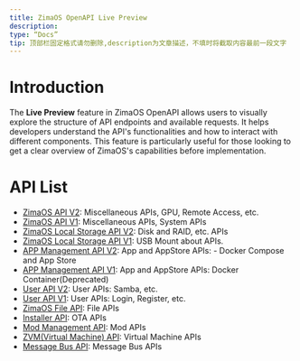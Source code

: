 ```yaml
---
title: ZimaOS OpenAPI Live Preview
description:
type: “Docs”
tip: 顶部栏固定格式请勿删除,description为文章描述，不填时将截取内容最前一段文字
---
```

# Introduction
The **Live Preview** feature in ZimaOS OpenAPI allows users to visually explore the structure of API endpoints and available requests. It helps developers understand the API's functionalities and how to interact with different components. This feature is particularly useful for those looking to get a clear overview of ZimaOS's capabilities before implementation.
# API List
- [ZimaOS API V2](https://editor.swagger.io/?url=https://raw.githubusercontent.com/IceWhaleTech/IceWhale-OpenAPI/main/zimaos/zimaos/openapi.yaml): Miscellaneous APIs, GPU, Remote Access, etc.
- [ZimaOS API V1](https://editor.swagger.io/?url=https://raw.githubusercontent.com/IceWhaleTech/IceWhale-OpenAPI/main/zimaos/zimaos/openapi_v1.yaml): Miscellaneous APIs, System APIs
- [ZimaOS Local Storage API V2](https://editor.swagger.io/?url=https://raw.githubusercontent.com/IceWhaleTech/IceWhale-OpenAPI/main/zimaos-local-storage/local_storage/openapi.yaml): Disk and RAID, etc. APIs
- [ZimaOS Local Storage API V1](https://editor.swagger.io/?url=https://raw.githubusercontent.com/IceWhaleTech/IceWhale-OpenAPI/main/zimaos-local-storage/local_storage/openapi_v1.yaml): USB Mount about APIs.
- [APP Management API V2](https://editor.swagger.io/?url=https://raw.githubusercontent.com/IceWhaleTech/IceWhale-OpenAPI/main/zimaos-app-management/app_management/openapi.yaml): App and AppStore APIs: - Docker Compose and App Store
- [APP Management API V1](https://editor.swagger.io/?url=https://raw.githubusercontent.com/IceWhaleTech/IceWhale-OpenAPI/main/zimaos-app-management/app_management/openapi_v1.yaml): App and AppStore APIs: Docker Container(Deprecated)
- [User API V2](https://editor.swagger.io/?url=https://raw.githubusercontent.com/IceWhaleTech/IceWhale-OpenAPI/main/zimaos-user-service/users/openapi.yaml): User APIs: Samba, etc.
- [User API V1](https://editor.swagger.io/?url=https://raw.githubusercontent.com/IceWhaleTech/IceWhale-OpenAPI/main/zimaos-user-service/users/openapi_v1.yaml): User APIs: Login, Register, etc.
- [ZimaOS File API](https://editor.swagger.io/?url=https://raw.githubusercontent.com/IceWhaleTech/IceWhale-OpenAPI/main/icewhale-files/openapi.yaml): File APIs
- [Installer API](https://editor.swagger.io/?url=https://raw.githubusercontent.com/IceWhaleTech/IceWhale-OpenAPI/main/casaos-installer/installer/openapi.yaml): OTA APIs
- [Mod Management API](https://editor.swagger.io/?url=https://raw.githubusercontent.com/IceWhaleTech/IceWhale-OpenAPI/main/zimaos-mod-management/mod_management/openapi.yaml): Mod APIs
- [ZVM(Virtual Machine) API](https://editor.swagger.io/?url=https://raw.githubusercontent.com/IceWhaleTech/IceWhale-OpenAPI/main/zimaos-virt-management/virt_management/openapi.yaml): Virtual Machine APIs
- [Message Bus API](https://editor.swagger.io/?url=https://raw.githubusercontent.com/IceWhaleTech/IceWhale-OpenAPI/main/casaos-message-bus/message_bus/openapi.yaml): Message Bus APIs